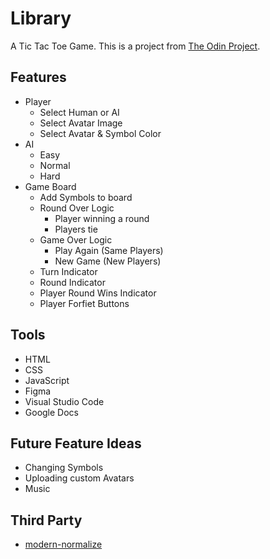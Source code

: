 # Library
A Tic Tac Toe Game. This is a project from [The Odin Project](<https://www.theodinproject.com/>).

## Features
* Player
    * Select Human or AI
    * Select Avatar Image
    * Select Avatar & Symbol Color
* AI
    * Easy
    * Normal
    * Hard
* Game Board
    * Add Symbols to board
    * Round Over Logic
        * Player winning a round
        * Players tie 
    * Game Over Logic
        * Play Again (Same Players)
        * New Game (New Players)
    * Turn Indicator
    * Round Indicator
    * Player Round Wins Indicator
    * Player Forfiet Buttons

## Tools
* HTML
* CSS
* JavaScript
* Figma
* Visual Studio Code
* Google Docs

## Future Feature Ideas
* Changing Symbols
* Uploading custom Avatars
* Music

## Third Party
* [modern-normalize](<https://github.com/sindresorhus/modern-normalize>)
